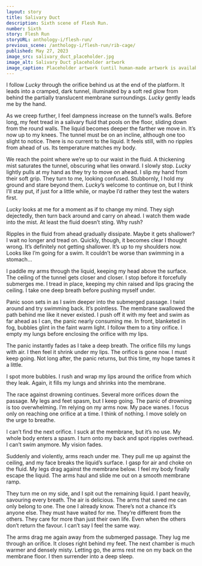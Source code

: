 ```yaml
---
layout: story
title: Salivary Duct
description: Sixth scene of Flesh Run.
number: Sixth
story: Flesh Run
storyURL: anthology-i/flesh-run/
previous_scene: /anthology-i/flesh-run/rib-cage/
published: May 27, 2023
image_src: salivary_duct_placeholder.jpg
image_alt: Salivary Duct placeholder artwork
image_caption: Placeholder artwork (until human-made artwork is available) generated by Schizoid Nightmares on May 15, 2023, using <a href='https://creator.nightcafe.studio/creation/ZIytUYQA7l0KantwvFv7' target='_blank'>NightCafe</a> (Stable Diffusion v1.5), licensed under <a href='https://creativecommons.org/publicdomain/zero/1.0/' target='_blank'>CC0 1.0</a>.
---
```


I follow *Lucky* through the orifice behind us at the end of the platform. It leads into a cramped, dark tunnel, illuminated by a soft red glow from behind the partially translucent membrane surroundings. *Lucky* gently leads me by the hand.

As we creep further, I feel dampness increase on the tunnel’s walls. Before long, my feet tread in a salivary fluid that pools on the floor, sliding down from the round walls. The liquid becomes deeper the farther we move in. It’s now up to my knees. The tunnel must be on an incline, although one too slight to notice. There is no current to the liquid. It feels still, with no ripples from ahead of us. Its temperature matches my body.

We reach the point where we’re up to our waist in the fluid. A thickening mist saturates the tunnel, obscuring what lies onward. I slowly stop. *Lucky* lightly pulls at my hand as they try to move on ahead. I slip my hand from their soft grip. They turn to me, looking confused. Stubbornly, I hold my ground and stare beyond them. *Lucky*’s welcome to continue on, but I think I’ll stay put, if just for a little while, or maybe I’d rather they test the waters first.

*Lucky* looks at me for a moment as if to change my mind. They sigh dejectedly, then turn back around and carry on ahead. I watch them wade into the mist. At least the fluid doesn’t sting. Why rush?

Ripples in the fluid from ahead gradually dissipate. Maybe it gets shallower? I wait no longer and tread on. Quickly, though, it becomes clear I thought wrong. It’s definitely not getting shallower. It’s up to my shoulders now. Looks like I’m going for a swim. It couldn’t be worse than swimming in a stomach…

I paddle my arms through the liquid, keeping my head above the surface. The ceiling of the tunnel gets closer and closer. I stop before it forcefully submerges me. I tread in place, keeping my chin raised and lips gracing the ceiling. I take one deep breath before pushing myself under.

Panic soon sets in as I swim deeper into the submerged passage. I twist around and try swimming back. It’s pointless. The membrane swallowed the path behind me like it never existed. I push off it with my feet and swim as far ahead as I can, the panic nearly consuming me. In front, blanketed in fog, bubbles glint in the faint warm light. I follow them to a tiny orifice. I empty my lungs before enclosing the orifice with my lips.

The panic instantly fades as I take a deep breath. The orifice fills my lungs with air. I then feel it shrink under my lips. The orifice is gone now. I must keep going. Not long after, the panic returns, but this time, my hope tames it a little.

I spot more bubbles. I rush and wrap my lips around the orifice from which they leak. Again, it fills my lungs and shrinks into the membrane.

The race against drowning continues. Several more orifices down the passage. My legs and feet spasm, but I keep going. The panic of drowning is too overwhelming. I’m relying on my arms now. My pace wanes. I focus only on reaching one orifice at a time. I think of nothing. I move solely on the urge to breathe.

I can’t find the next orifice. I suck at the membrane, but it’s no use. My whole body enters a spasm. I turn onto my back and spot ripples overhead. I can’t swim anymore. My vision fades.

Suddenly and violently, arms reach under me. They pull me up against the ceiling, and my face breaks the liquid’s surface. I gasp for air and choke on the fluid. My legs drag against the membrane below. I feel my body finally escape the liquid. The arms haul and slide me out on a smooth membrane ramp.

They turn me on my side, and I spit out the remaining liquid. I pant heavily, savouring every breath. The air is delicious. The arms that saved me can only belong to one. The one I already know. There’s not a chance it’s anyone else. They must have waited for me. They’re different from the others. They care for more than just their own life. Even when the others don’t return the favour. I can’t say I feel the same way.

The arms drag me again away from the submerged passage. They lug me through an orifice. It closes right behind my feet. The next chamber is much warmer and densely misty. Letting go, the arms rest me on my back on the membrane floor. I then surrender into a deep sleep.